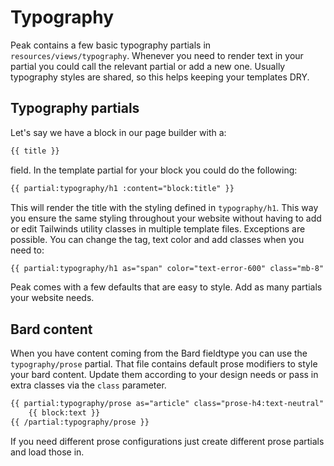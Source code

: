 # Typography

Peak contains a few basic typography partials in `resources/views/typography`. Whenever you need to render text in your partial you could call the relevant partial or add a new one. Usually typography styles are shared, so this helps keeping your templates DRY.

## Typography partials
Let's say we have a block in our page builder with a:

```html
{{ title }}
```

field. In the template partial for your block you could do the following:

```html
{{ partial:typography/h1 :content="block:title" }}
```

This will render the title with the styling defined in `typography/h1`. This way you ensure the same styling throughout your website without having to add or edit Tailwinds utility classes in multiple template files. Exceptions are possible. You can change the tag, text color and add classes when you need to:

```html
{{ partial:typography/h1 as="span" color="text-error-600" class="mb-8" :content="block:title" }}
```

Peak comes with a few defaults that are easy to style. Add as many partials your website needs.

## Bard content
When you have content coming from the Bard fieldtype you can use the `typography/prose` partial. That file contains default prose modifiers to style your bard content. Update them according to your design needs or pass in extra classes via the `class` parameter.

```html
{{ partial:typography/prose as="article" class="prose-h4:text-neutral" }}
    {{ block:text }}
{{ /partial:typography/prose }}
```

If you need different prose configurations just create different prose partials and load those in.
